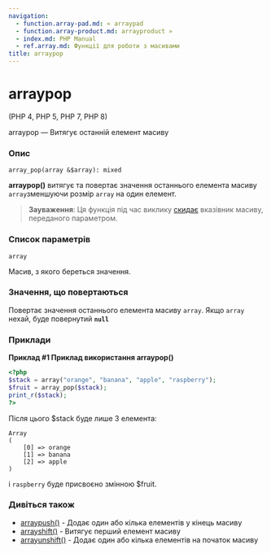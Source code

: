 ```yaml
---
navigation:
  - function.array-pad.md: « arraypad
  - function.array-product.md: arrayproduct »
  - index.md: PHP Manual
  - ref.array.md: Функції для роботи з масивами
title: arraypop
---
```

# arraypop

(PHP 4, PHP 5, PHP 7, PHP 8)

arraypop — Витягує останній елемент масиву

### Опис

```methodsynopsis
array_pop(array &$array): mixed
```

**arraypop()** витягує та повертає значення останнього елемента масиву `array`зменшуючи розмір `array` на один елемент.

> **Зауваження**: Ця функція під час виклику [скидає](function.reset.md) вказівник масиву, переданого параметром.

### Список параметрів

`array`

Масив, з якого береться значення.

### Значення, що повертаються

Повертає значення останнього елемента масиву `array`. Якщо `array` нехай, буде повернутий **`null`**

### Приклади

**Приклад #1 Приклад використання **arraypop()****

```php
<?php
$stack = array("orange", "banana", "apple", "raspberry");
$fruit = array_pop($stack);
print_r($stack);
?>
```

Після цього $stack буде лише 3 елемента:

```
Array
(
    [0] => orange
    [1] => banana
    [2] => apple
)
```

і `raspberry` буде присвоєно змінною $fruit.

### Дивіться також

-   [arraypush()](function.array-push.md) - Додає один або кілька елементів у кінець масиву
-   [arrayshift()](function.array-shift.md) - Витягує перший елемент масиву
-   [arrayunshift()](function.array-unshift.md) - Додає один або кілька елементів на початок масиву
